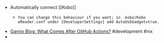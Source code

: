 - Automatically connect [[Kobo]]
	- ```
	  You can change this behaviour if you want; in .kobo/Kobo eReader.conf under [DeveloperSettings] add AutoUsbGadget=true. 
	  ```
- [Garnix Blog: What Comes After GitHub Actions?](https://garnix.io/blog/what-comes-after-gha) #development #nix
-